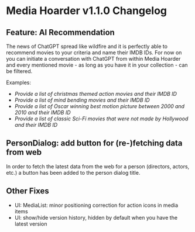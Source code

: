 # Media Hoarder v1.1.0 Changelog

## Feature: AI Recommendation

The news of ChatGPT spread like wildfire and it is perfectly able to recommend movies to your criteria and name their IMDB IDs. For now on you can initiate a conversation with ChatGPT from within Media Hoarder and every mentioned movie - as long as you have it in your collection - can be filtered.

Examples:

- _Provide a list of christmas themed action movies and their IMDB ID_
- _Provide a list of mind bending movies and their IMDB ID_
- _Provide a list of Oscar winning best motion picture between 2000 and 2010 and their IMDB ID_
- _Provide a list of classic Sci-Fi movies that were not made by Hollywood and their IMDB ID_

## PersonDialog: add button for (re-)fetching data from web

In order to fetch the latest data from the web for a person (directors, actors, etc.) a button has been added to the person dialog title.

## Other Fixes

- UI: MediaList: minor positioning correction for action icons in media items
- UI: show/hide version history, hidden by default when you have the latest version
